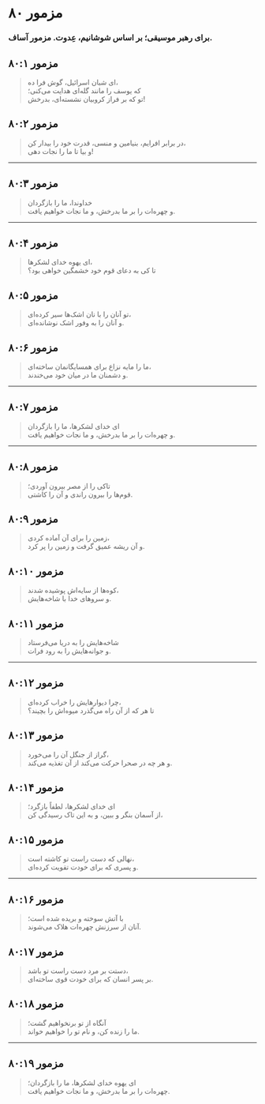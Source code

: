 # مزمور ۸۰

### برای رهبر موسیقی؛ بر اساس شوشانیم، عِدوت. مزمور آساف.

## مزمور ۸۰:۱

> ای شبان اسرائیل، گوش فرا ده،  
> که یوسف را مانند گله‌ای هدایت می‌کنی؛  
> تو که بر فراز کروبیان نشسته‌ای، بدرخش!

## مزمور ۸۰:۲

> در برابر افرایم، بنیامین و منسی، قدرت خود را بیدار کن،  
> و بیا تا ما را نجات دهی!

---

## مزمور ۸۰:۳

> خداوندا، ما را بازگردان  
> و چهره‌ات را بر ما بدرخش، و ما نجات خواهیم یافت.

---

## مزمور ۸۰:۴

> ای یهوه خدای لشکرها،  
> تا کی به دعای قوم خود خشمگین خواهی بود؟

## مزمور ۸۰:۵

> تو آنان را با نان اشک‌ها سیر کرده‌ای،  
> و آنان را به وفور اشک نوشانده‌ای.

## مزمور ۸۰:۶

> ما را مایه نزاع برای همسایگانمان ساخته‌ای،  
> و دشمنان ما در میان خود می‌خندند.

---

## مزمور ۸۰:۷

> ای خدای لشکرها، ما را بازگردان  
> و چهره‌ات را بر ما بدرخش، و ما نجات خواهیم یافت.

---

## مزمور ۸۰:۸

> تاکی را از مصر بیرون آوردی؛  
> قوم‌ها را بیرون راندی و آن را کاشتی.

## مزمور ۸۰:۹

> زمین را برای آن آماده کردی،  
> و آن ریشه عمیق گرفت و زمین را پر کرد.

## مزمور ۸۰:۱۰

> کوه‌ها از سایه‌اش پوشیده شدند،  
> و سروهای خدا با شاخه‌هایش.

## مزمور ۸۰:۱۱

> شاخه‌هایش را به دریا می‌فرستاد  
> و جوانه‌هایش را به رود فرات.

---

## مزمور ۸۰:۱۲

> چرا دیوارهایش را خراب کرده‌ای،  
> تا هر که از آن راه می‌گذرد میوه‌اش را بچیند؟

## مزمور ۸۰:۱۳

> گراز از جنگل آن را می‌خورد،  
> و هر چه در صحرا حرکت می‌کند از آن تغذیه می‌کند.

## مزمور ۸۰:۱۴

> ای خدای لشکرها، لطفاً بازگرد؛  
> از آسمان بنگر و ببین، و به این تاک رسیدگی کن،

## مزمور ۸۰:۱۵

> نهالی که دست راست تو کاشته است،  
> و پسری که برای خودت تقویت کرده‌ای.

---

## مزمور ۸۰:۱۶

> با آتش سوخته و بریده شده است؛  
> آنان از سرزنش چهره‌ات هلاک می‌شوند.

## مزمور ۸۰:۱۷

> دستت بر مرد دست راست تو باشد،  
> بر پسر انسان که برای خودت قوی ساخته‌ای.

## مزمور ۸۰:۱۸

> آنگاه از تو برنخواهیم گشت؛  
> ما را زنده کن، و نام تو را خواهیم خواند.

---

## مزمور ۸۰:۱۹

> ای یهوه خدای لشکرها، ما را بازگردان؛  
> چهره‌ات را بر ما بدرخش، و ما نجات خواهیم یافت.
